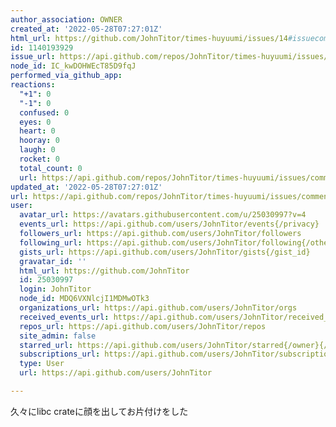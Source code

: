 ```yaml
---
author_association: OWNER
created_at: '2022-05-28T07:27:01Z'
html_url: https://github.com/JohnTitor/times-huyuumi/issues/14#issuecomment-1140193929
id: 1140193929
issue_url: https://api.github.com/repos/JohnTitor/times-huyuumi/issues/14
node_id: IC_kwDOHWEcT85D9fqJ
performed_via_github_app: 
reactions:
  "+1": 0
  "-1": 0
  confused: 0
  eyes: 0
  heart: 0
  hooray: 0
  laugh: 0
  rocket: 0
  total_count: 0
  url: https://api.github.com/repos/JohnTitor/times-huyuumi/issues/comments/1140193929/reactions
updated_at: '2022-05-28T07:27:01Z'
url: https://api.github.com/repos/JohnTitor/times-huyuumi/issues/comments/1140193929
user:
  avatar_url: https://avatars.githubusercontent.com/u/25030997?v=4
  events_url: https://api.github.com/users/JohnTitor/events{/privacy}
  followers_url: https://api.github.com/users/JohnTitor/followers
  following_url: https://api.github.com/users/JohnTitor/following{/other_user}
  gists_url: https://api.github.com/users/JohnTitor/gists{/gist_id}
  gravatar_id: ''
  html_url: https://github.com/JohnTitor
  id: 25030997
  login: JohnTitor
  node_id: MDQ6VXNlcjI1MDMwOTk3
  organizations_url: https://api.github.com/users/JohnTitor/orgs
  received_events_url: https://api.github.com/users/JohnTitor/received_events
  repos_url: https://api.github.com/users/JohnTitor/repos
  site_admin: false
  starred_url: https://api.github.com/users/JohnTitor/starred{/owner}{/repo}
  subscriptions_url: https://api.github.com/users/JohnTitor/subscriptions
  type: User
  url: https://api.github.com/users/JohnTitor

---
```

久々にlibc crateに顔を出してお片付けをした